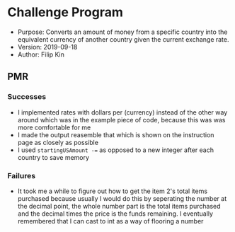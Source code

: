 # Challenge Program
- Purpose: Converts an amount of money from a specific country into the equivalent currency of another country given the current exchange rate.
- Version: 2019-09-18
- Author: Filip Kin
## PMR
### Successes
- I implemented rates with dollars per (currency) instead of the other way around which was in the example piece of code, because this was was more comfortable for me
- I made the output reasemble that which is shown on the instruction page as closely as possible
- I used `startingUSAmount -=` as opposed to a new integer after each country to save memory
### Failures
- It took me a while to figure out how to get the item 2's total items purchased because usually I would do this by seperating the number at the decimal point, the whole number part is the total items purchased and the decimal times the price is the funds remaining. I eventually remembered that I can cast to int as a way of flooring a number